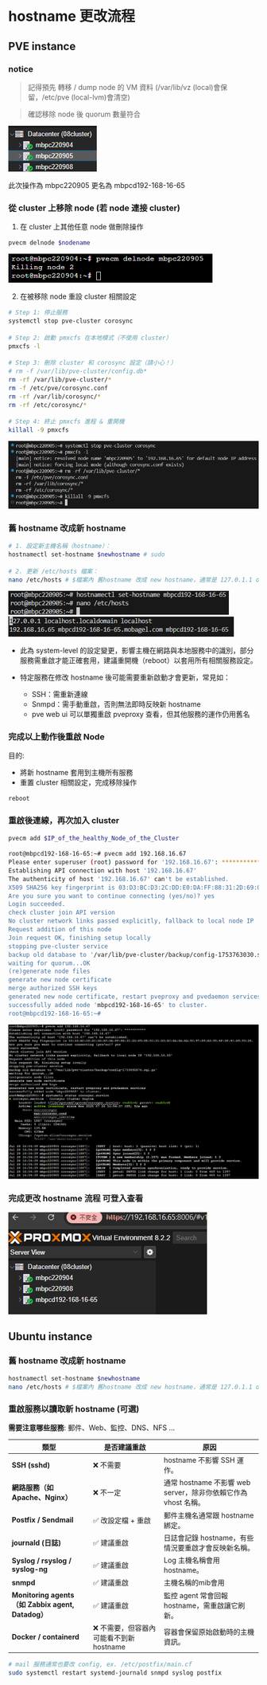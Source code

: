 # hostname 更改流程

## PVE instance

### notice

> 記得預先 轉移 / dump node 的 VM 資料 (/var/lib/vz (local)會保留，/etc/pve (local-lvm)會清空)

> 確認移除 node 後 quorum 數量符合

![alt text](image-2.png)

此次操作為 mbpc220905 更名為 mbpcd192-168-16-65  




### 從 cluster 上移除 node (若 node 連接 cluster)

1. 在 cluster 上其他任意 node 做刪除操作

``` sh
pvecm delnode $nodename
```

![alt text](image-1.png)




2. 在被移除 node 重設 cluster 相關設定

``` sh
# Step 1: 停止服務
systemctl stop pve-cluster corosync 

# Step 2: 啟動 pmxcfs 在本地模式（不使用 cluster）
pmxcfs -l

# Step 3: 刪除 cluster 和 corosync 設定（請小心！）
# rm -f /var/lib/pve-cluster/config.db*
rm -rf /var/lib/pve-cluster/*
rm -f /etc/pve/corosync.conf
rm -rf /var/lib/corosync/*
rm -rf /etc/corosync/*

# Step 4: 終止 pmxcfs 進程 & 重開機
killall -9 pmxcfs
```

![alt text](image-3.png)



### 舊 hostname 改成新 hostname

``` sh
# 1. 設定新主機名稱（hostname）：
hostnamectl set-hostname $newhostname # sudo 

# 2. 更新 /etc/hosts 檔案：
nano /etc/hosts # $檔案內 舊hostname 改成 new hostname，通常是 127.0.1.1 or static ip
```
![alt text](image-4.png)
![alt text](image-5.png)


- 此為 system-level 的設定變更，影響主機在網路與本地服務中的識別，部分服務需重啟才能正確套用，建議重開機（reboot）以套用所有相關服務設定。

- 特定服務在修改 hostname 後可能需要重新啟動才會更新，常見如：
    - SSH：需重新連線
    - Snmpd：需手動重啟，否則無法即時反映新 hostname
    - pve web ui 可以單獨重啟 pveproxy 查看，但其他服務的運作仍用舊名

### 完成以上動作後重啟 Node

目的:
- 將新 hostname 套用到主機所有服務
- 重置 cluster 相關設定，完成移除操作

``` sh
reboot
```

### 重啟後連線，再次加入 cluster 

``` sh
pvecm add $IP_of_the_healthy_Node_of_the_Cluster
```

``` sh
root@mbpcd192-168-16-65:~# pvecm add 192.168.16.67
Please enter superuser (root) password for '192.168.16.67': ***********
Establishing API connection with host '192.168.16.67'
The authenticity of host '192.168.16.67' can't be established.
X509 SHA256 key fingerprint is 03:D3:BC:D3:2C:DD:E0:DA:FF:88:31:2D:69:08:5C:31:63:6C:6A:6A:EA:0C:97:89:B3:95:4F:DF:41:B9:93:28.
Are you sure you want to continue connecting (yes/no)? yes
Login succeeded.
check cluster join API version
No cluster network links passed explicitly, fallback to local node IP '192.168.16.65'
Request addition of this node
Join request OK, finishing setup locally
stopping pve-cluster service
backup old database to '/var/lib/pve-cluster/backup/config-1753763030.sql.gz'
waiting for quorum...OK
(re)generate node files
generate new node certificate
merge authorized SSH keys
generated new node certificate, restart pveproxy and pvedaemon services
successfully added node 'mbpcd192-168-16-65' to cluster.
root@mbpcd192-168-16-65:~# 
```

![alt text](image.png)


### 完成更改 hostname 流程 可登入查看

![alt text](image-6.png)




## Ubuntu instance

### 舊 hostname 改成新 hostname

``` sh
hostnamectl set-hostname $newhostname
nano /etc/hosts # $檔案內 舊hostname 改成 new hostname，通常是 127.0.1.1 or static ip
```

### 重啟服務以讀取新 hostname (可選)

**需要注意哪些服務**:  郵件、Web、監控、DNS、NFS ... 

| 類型                                         | 是否建議重啟                    | 原因                            |
| ---------------------------------------------- | ------------------------- | --------------------------------------------- |
| **SSH (sshd)**                            | ❌ 不需要                     | hostname 不影響 SSH 運作。                          |                  |
| **網路服務（如 Apache、Nginx）**                    | ❌ 不一定                     | 通常 hostname 不影響 web server，除非你依賴它作為 vhost 名稱。 |
| **Postfix / Sendmail**                         | ✅ 改設定檔 + 重啟               | 郵件主機名通常跟 hostname 綁定。
| **journald (日誌)**                              | ✅ 建議重啟                    | 日誌會記錄 hostname，有些情況要重啟才會反映新名稱。                |    
| **Syslog / rsyslog / syslog-ng**               | ✅ 建議重啟                    | Log 主機名稱會用 hostname。                          |
| **snmpd**                                 | ✅ 建議重啟                    | 主機名稱的mib會用   |
| **Monitoring agents（如 Zabbix agent, Datadog）** | ✅ 建議重啟                    | 監控 agent 常會回報 hostname，需重啟讓它刷新。               |
| **Docker / containerd**                  | ❌ 不需要，但容器內可能看不到新 hostname | 容器會保留原始啟動時的主機資訊。   |

``` sh
# mail 服務通常也要改 config, ex. /etc/postfix/main.cf
sudo systemctl restart systemd-journald snmpd syslog postfix
```


